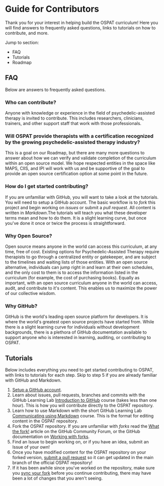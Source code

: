 # Guide for Contributors
Thank you for your interest in helping build the OSPAT curriculum! Here you will find answers to frequently asked questions, links to tutorials on how to contribute, and more.

Jump to section:
- FAQ
- Tutorials
- Roadmap


## FAQ
Below are answers to frequently asked questions.

### Who can contribute?
Anyone with knowledge or experience in the field of psychedelic-assisted therapy is invited to contribute. This includes researchers, clinicians, trainers, and other support staff that work with those professionals.

### Will OSPAT provide therapists with a certification recognized by the growing psychedelic-assisted therapy industry?
This is a goal on our Roadmap, but there are many more questions to answer about how we can verify and validate completion of the curriculum within an open source model. We hope respected entities in the space like MAPS, CIIS, and IPI will work with us and be supportive of the goal to provide an open source certification option at some point in the future. 

### How do I get started contributing?
If you are unfamiliar with GitHub, you will want to take a look at the tutorials. You will need to setup a GitHub account. The basic workflow is to _fork_ this project and begin working on _issues_ or submit a _pull request_. All content is written in _Markdown_.The tutorials will teach you what these developer terms mean and how to do them. It is a slight learning curve, but once you've done it once or twice the process is straightforward.

### Why Open Source?
Open source means anyone in the world can access this curriculum, at any time, free of cost. Existing options for Psychedelic-Assisted Therapy require therapists to go through a centralized entity or gatekeeper, and are subject to the timelines and waiting lists of those entities. With an open source alternative, individuals can jump right in and learn at their own schedules, and the only cost to them is to access the information listed in the curriculum (for example, the cost of purchasing books). Equally as important, with an open source curriculum anyone in the world can access, audit, and contribute to it's content. This enables us to maximize the power of our collective wisdom.

### Why GitHub?
GitHub is the world's leading open source platform for developers. It is where the world's greatest open source projects have started from. While there is a slight learning curve for individuals without development backgrounds, there is a plethora of GitHub documentation available to support anyone who is interested in learning, auditing, or contributing to OSPAT.

## Tutorials
Below includes everything you need to get started contributing to OSPAT, with links to tutorials for each step. Skip to step 5 if you are already familiar with GitHub and Markdown.

1. [Setup a GitHub account](https://docs.github.com/en/get-started/onboarding/getting-started-with-your-github-account).
2. Learn about issues, pull requests, branches and commits with the GitHub Learning Lab [Introduction to GitHub](https://lab.github.com/githubtraining/introduction-to-github) course (takes less than one hour). This is how you will contribute directly to the OSPAT repository.
3. Learn how to use Markdown with the short GitHub Learning Lab [Communicating using Markdown](https://lab.github.com/githubtraining/communicating-using-markdown) course. This is the format for editing content in the OSPAT repository.
4. Fork the OSPAT repository. If you are unfamiliar with _forks_ read the [What the fork!](https://github.community/t/what-the-fork/10187) article on the GitHub Community Forum, or the GitHub documentation on [Working with forks](https://docs.github.com/en/pull-requests/collaborating-with-pull-requests/working-with-forks).
5. Find an Issue to begin working on, or if you have an idea, submit an Issue of your own!
6. Once you have modified content for the OSPAT repository on your forked version, [submit a pull request](https://docs.github.com/en/pull-requests/collaborating-with-pull-requests/proposing-changes-to-your-work-with-pull-requests/creating-a-pull-request-from-a-fork) so it can get updated in the main branch of the official OSPAT repository!
7. If it has been awhile since you've worked on the repository, make sure you [sync your fork](https://docs.github.com/en/pull-requests/collaborating-with-pull-requests/working-with-forks/syncing-a-fork) before you continue contributing, there may have been a lot of changes that you aren't seeing.


